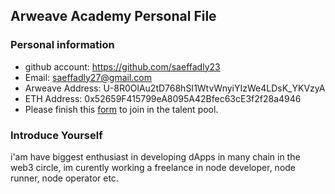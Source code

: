 ## Arweave Academy Personal File

### Personal information

- github account: https://github.com/saeffadly23
- Email: saeffadly27@gmail.com
- Arweave Address: U-8R0OlAu2tD768hSI1WtvWnyiYIzWe4LDsK_YKVzyA
- ETH Address: 0x52659F415799eA8095A42Bfec63cE3f2f28a4946
- Please finish this [form](https://docs.google.com/forms/d/e/1FAIpQLSfWA5fIIcBgmRppm3jNz5vmf9Mai_QMVil-2pO4r7YKn_Zhtw/viewform?usp=sf_link) to join in the talent pool.

### Introduce Yourself
 i'am have biggest enthusiast in developing dApps in many chain in the web3 circle, im curently working a freelance in node developer, node runner, node operator etc.